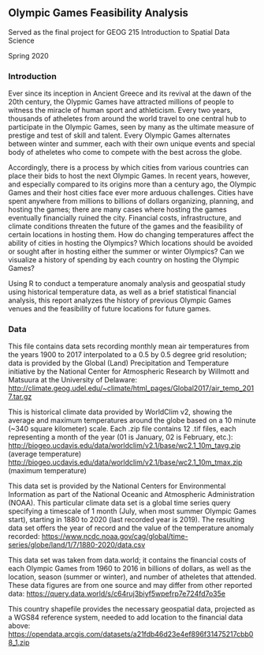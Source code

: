 Olympic Games Feasibility Analysis
----------------------------------
Served as the final project for GEOG 215 Introduction to Spatial Data Science

Spring 2020

### Introduction
Ever since its inception in Ancient Greece and its revival at the dawn of the 20th century, the Olypmic Games have attracted millions of people to witness the miracle of human sport and athleticism. Every two years, thousands of atheletes from around the world travel to one central hub to participate in the Olympic Games, seen by many as the ultimate measure of prestige and test of skill and talent. Every Olympic Games alternates between winter and summer, each with their own unique events and special body of atheletes who come to compete with the best across the globe.

Accordingly, there is a process by which cities from various countries can place their bids to host the next Olympic Games. In recent years, however, and especially compared to its origins more than a century ago, the Olympic Games and their host cities face ever more arduous challenges. Cities have spent anywhere from millions to billions of dollars organizing, planning, and hosting the games; there are many cases where hosting the games eventually financially ruined the city. Financial costs, infrastructure, and climate conditions threaten the future of the games and the feasibility of certain locations in hosting them. How do changing temperatures affect the ability of cities in hosting the Olympics? Which locations should be avoided or sought after in hosting either the summer or winter Olympics? Can we visualize a history of spending by each country on hosting the Olympic Games?

Using R to conduct a temperature anomaly analysis and geospatial study using historical temperature data, as well as a brief statistical financial analysis, this report analyzes the history of previous Olympic Games venues and the feasibility of future locations for future games.

### Data
This file contains data sets recording monthly mean air temperatures from the years 1900 to 2017 interpolated to a 0.5 by 0.5 degree grid resolution; data is provided by the Global (Land) Precipitation and Temperature initiative by the National Center for Atmospheric Research by Willmott and Matsuura at the University of Delaware:
http://climate.geog.udel.edu/~climate/html_pages/Global2017/air_temp_2017.tar.gz

This is historical climate data provided by WorldClim v2, showing the average and maximum temperatures around the globe based on a 10 minute (~340 square kilometer) scale. Each .zip file contains 12 .tif files, each representing a month of the year (01 is January, 02 is February, etc.): http://biogeo.ucdavis.edu/data/worldclim/v2.1/base/wc2.1_10m_tavg.zip (average temperature)
http://biogeo.ucdavis.edu/data/worldclim/v2.1/base/wc2.1_10m_tmax.zip (maximum temperature)

This data set is provided by the National Centers for Environmental Information as part of the National Oceanic and Atmospheric Administration (NOAA). This particular climate data set is a global time series query specifying a timescale of 1 month (July, when most summer Olympic Games start), starting in 1880 to 2020 (last recorded year is 2019). The resulting data set offers the year of record and the value of the temperature anomaly recorded:
https://www.ncdc.noaa.gov/cag/global/time-series/globe/land/1/7/1880-2020/data.csv

This data set was taken from data.world; it contains the financial costs of each Olympic Games from 1960 to 2016 in billions of dollars, as well as the location, season (summer or winter), and number of atheletes that attended. These data figures are from one source and may differ from other reported data:
https://query.data.world/s/c64ruj3biyf5wpefrp7e724fd7o35e

This country shapefile provides the necessary geospatial data, projected as a WGS84 reference system, needed to add location to the financial data above:
https://opendata.arcgis.com/datasets/a21fdb46d23e4ef896f31475217cbb08_1.zip
